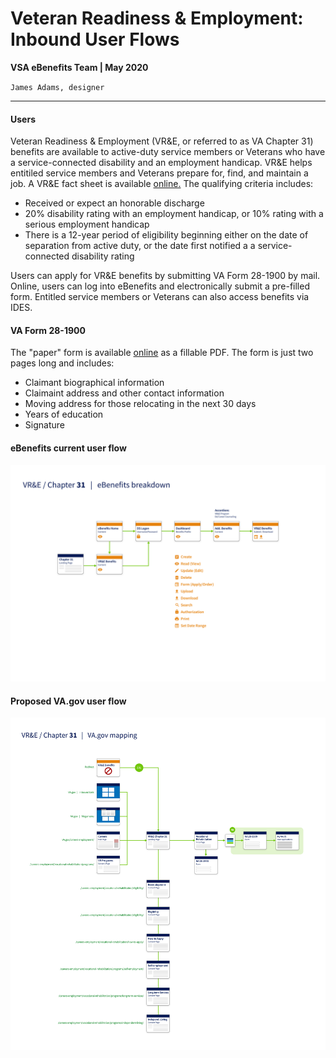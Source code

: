 # Veteran Readiness & Employment: Inbound User Flows
**VSA eBenefits Team | May 2020**

`James Adams, designer`

---

#### Users
Veteran Readiness & Employment (VR&E, or referred to as VA Chapter 31) benefits are available to active-duty service members or Veterans who have a service-connected disability and an employment handicap. VR&E helps entitiled service members and Veterans prepare for, find, and maintain a job. A VR&E fact sheet is available [online.](https://www.benefits.va.gov/BENEFITS/factsheets/serviceconnected/Ch31FactSheet.pdf) The qualifying criteria includes:
- Received or expect an honorable discharge
- 20% disability rating with an employment handicap, or 10% rating with a serious employment handicap
- There is a 12-year period of eligibility beginning either on the date of separation from active duty, or the date first notified a a service-connected disability rating

Users can apply for VR&E benefits by submitting VA Form 28-1900 by mail. Online, users can log into eBenefits and electronically submit a pre-filled form. Entitled service members or Veterans can also access benefits via IDES.

#### VA Form 28-1900
The "paper" form is available [online](https://www.vba.va.gov/pubs/forms/VBA-28-1900-ARE.pdf) as a fillable PDF. The form is just two pages long and includes:
- Claimant biographical information
- Claimaint address and other contact information
- Moving address for those relocating in the next 30 days
- Years of education
- Signature

#### eBenefits current user flow
![Current eBenefits user flow](https://github.com/department-of-veterans-affairs/va.gov-team/blob/master/products/ebenefits/apply-vre-ch31/research-design/images/Chapter_31_Breakdown_1.png)

#### Proposed VA.gov user flow
![VR&E User flow](https://github.com/department-of-veterans-affairs/va.gov-team/blob/master/products/ebenefits/apply-vre-ch31/research-design/images/Chapter_31_User_Paths_1.png)
